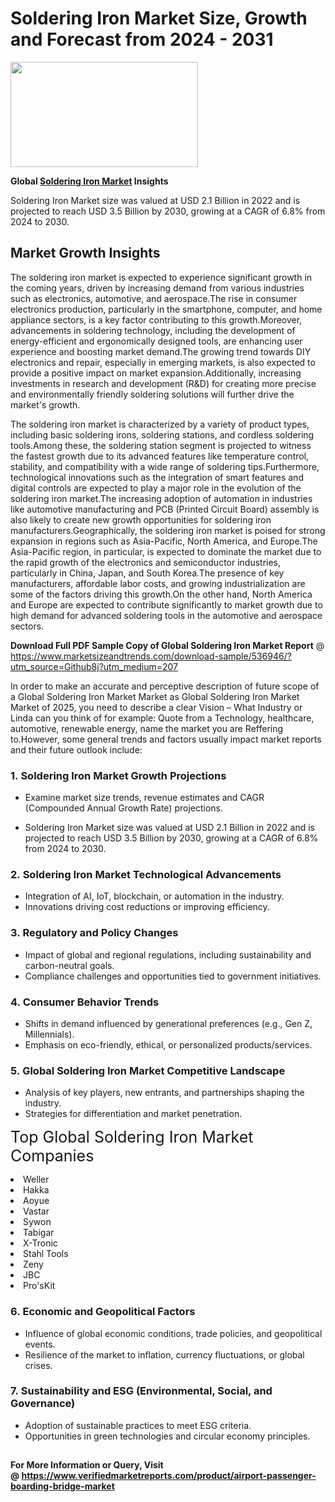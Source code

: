 <H1>Soldering Iron Market Size, Growth and Forecast from 2024 - 2031</H1><img class="aligncenter size-medium wp-image-584254" src="https://thirdeyenews.in/wp-content/uploads/2024/09/Global-Market-Research-300x168.jpeg" alt="" width="300" height="168" /><p><strong>Global&nbsp;<a href="https://www.marketsizeandtrends.com/download-sample/536946/?utm_source=Github8j?utm_medium=207">Soldering Iron Market</a> Insights</strong></p><p>Soldering Iron Market size was valued at USD 2.1 Billion in 2022 and is projected to reach USD 3.5 Billion by 2030, growing at a CAGR of 6.8% from 2024 to 2030.</p><p><h2>Market Growth Insights</h2> <p>The soldering iron market is expected to experience significant growth in the coming years, driven by increasing demand from various industries such as electronics, automotive, and aerospace.The rise in consumer electronics production, particularly in the smartphone, computer, and home appliance sectors, is a key factor contributing to this growth.Moreover, advancements in soldering technology, including the development of energy-efficient and ergonomically designed tools, are enhancing user experience and boosting market demand.The growing trend towards DIY electronics and repair, especially in emerging markets, is also expected to provide a positive impact on market expansion.Additionally, increasing investments in research and development (R&D) for creating more precise and environmentally friendly soldering solutions will further drive the market's growth. </p> <p>The soldering iron market is characterized by a variety of product types, including basic soldering irons, soldering stations, and cordless soldering tools.Among these, the soldering station segment is projected to witness the fastest growth due to its advanced features like temperature control, stability, and compatibility with a wide range of soldering tips.Furthermore, technological innovations such as the integration of smart features and digital controls are expected to play a major role in the evolution of the soldering iron market.The increasing adoption of automation in industries like automotive manufacturing and PCB (Printed Circuit Board) assembly is also likely to create new growth opportunities for soldering iron manufacturers.Geographically, the soldering iron market is poised for strong expansion in regions such as Asia-Pacific, North America, and Europe.The Asia-Pacific region, in particular, is expected to dominate the market due to the rapid growth of the electronics and semiconductor industries, particularly in China, Japan, and South Korea.The presence of key manufacturers, affordable labor costs, and growing industrialization are some of the factors driving this growth.On the other hand, North America and Europe are expected to contribute significantly to market growth due to high demand for advanced soldering tools in the automotive and aerospace sectors.</p><p><span class=""><strong>Download Full PDF Sample Copy of Global Soldering Iron Market Report</strong> @ <a href="https://www.marketsizeandtrends.com/download-sample/536946/?utm_source=Github8j?utm_medium=207" target="_blank">https://www.marketsizeandtrends.com/download-sample/536946/?utm_source=Github8j?utm_medium=207</a></span></p><p>In order to make an accurate and perceptive description of future scope of a Global&nbsp;Soldering Iron Market Market as Global&nbsp;Soldering Iron Market Market of 2025, you need to describe a clear Vision &ndash; What Industry or Linda can you think of for example: Quote from a Technology, healthcare, automotive, renewable energy, name the market you are Reffering to.However, some general trends and factors usually impact market reports and their future outlook include:</p><h3>1.&nbsp;<strong>Soldering Iron Market Growth Projections</strong></h3><ul><li>Examine market size trends, revenue estimates and CAGR (Compounded Annual Growth Rate) projections.</li><li><p>Soldering Iron Market size was valued at USD 2.1 Billion in 2022 and is projected to reach USD 3.5 Billion by 2030, growing at a CAGR of 6.8% from 2024 to 2030.</p></li></ul><h3>2.&nbsp;<strong>Soldering Iron Market Technological Advancements</strong></h3><ul><li>Integration of AI, IoT, blockchain, or automation in the industry.</li><li>Innovations driving cost reductions or improving efficiency.</li></ul><h3>3.&nbsp;<strong>Regulatory and Policy Changes</strong></h3><ul><li>Impact of global and regional regulations, including sustainability and carbon-neutral goals.</li><li>Compliance challenges and opportunities tied to government initiatives.</li></ul><h3>4.&nbsp;<strong>Consumer Behavior Trends</strong></h3><ul><li>Shifts in demand influenced by generational preferences (e.g., Gen Z, Millennials).</li><li>Emphasis on eco-friendly, ethical, or personalized products/services.</li></ul><h3>5.&nbsp;<strong>Global Soldering Iron Market Competitive Landscape</strong></h3><ul><li>Analysis of key players, new entrants, and partnerships shaping the industry.</li><li>Strategies for differentiation and market penetration.</li></ul><p data-pm-slice="1 1 []"><span style="color: inherit; font-family: inherit; font-size: 25px;">Top Global Soldering Iron Market Companies</span></p><div class="" data-test-id=""><p><li>Weller</li><li> Hakka</li><li> Aoyue</li><li> Vastar</li><li> Sywon</li><li> Tabigar</li><li> X-Tronic</li><li> Stahl Tools</li><li> Zeny</li><li> JBC</li><li> Pro'sKit</li></p></div><h3>6.&nbsp;<strong>Economic and Geopolitical Factors</strong></h3><ul><li>Influence of global economic conditions, trade policies, and geopolitical events.</li><li>Resilience of the market to inflation, currency fluctuations, or global crises.</li></ul><h3>7.&nbsp;<strong>Sustainability and ESG (Environmental, Social, and Governance)</strong></h3><ul><li>Adoption of sustainable practices to meet ESG criteria.</li><li>Opportunities in green technologies and circular economy principles.</li></ul><h2><strong style="font-size: 14px;">For More Information or Query, Visit @&nbsp;</strong><a style="background-color: #ffffff; font-size: 14px;" href="https://www.marketsizeandtrends.com/report/soldering-iron-market/" target="_blank">https://www.verifiedmarketreports.com/product/airport-passenger-boarding-bridge-market</a></h2>